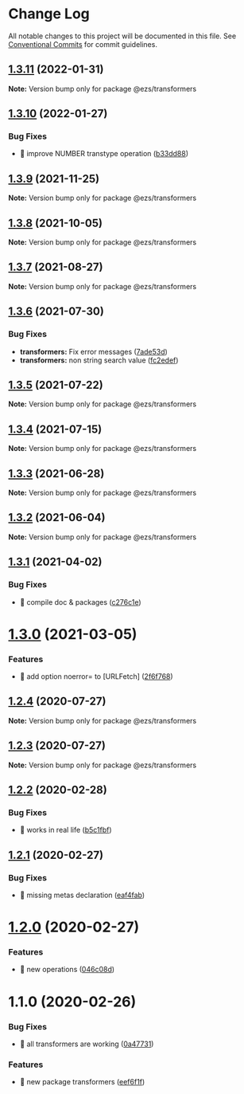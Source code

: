 # Change Log

All notable changes to this project will be documented in this file.
See [Conventional Commits](https://conventionalcommits.org) for commit guidelines.

## [1.3.11](https://github.com/Inist-CNRS/ezs/compare/@ezs/transformers@1.3.10...@ezs/transformers@1.3.11) (2022-01-31)

**Note:** Version bump only for package @ezs/transformers





## [1.3.10](https://github.com/Inist-CNRS/ezs/compare/@ezs/transformers@1.3.9...@ezs/transformers@1.3.10) (2022-01-27)


### Bug Fixes

* 🐛 improve NUMBER transtype operation ([b33dd88](https://github.com/Inist-CNRS/ezs/commit/b33dd887ea96e36f63ee55d12f18c22894223e5b))





## [1.3.9](https://github.com/Inist-CNRS/ezs/compare/@ezs/transformers@1.3.8...@ezs/transformers@1.3.9) (2021-11-25)

**Note:** Version bump only for package @ezs/transformers





## [1.3.8](https://github.com/Inist-CNRS/ezs/compare/@ezs/transformers@1.3.7...@ezs/transformers@1.3.8) (2021-10-05)

**Note:** Version bump only for package @ezs/transformers





## [1.3.7](https://github.com/Inist-CNRS/ezs/compare/@ezs/transformers@1.3.6...@ezs/transformers@1.3.7) (2021-08-27)

**Note:** Version bump only for package @ezs/transformers





## [1.3.6](https://github.com/Inist-CNRS/ezs/compare/@ezs/transformers@1.3.5...@ezs/transformers@1.3.6) (2021-07-30)


### Bug Fixes

* **transformers:** Fix error messages ([7ade53d](https://github.com/Inist-CNRS/ezs/commit/7ade53d0725ae7c0af88e790122a046994e9434b))
* **transformers:** non string search value ([fc2edef](https://github.com/Inist-CNRS/ezs/commit/fc2edef61909dc5797cee601ed8f47f6e6a9165d))





## [1.3.5](https://github.com/Inist-CNRS/ezs/compare/@ezs/transformers@1.3.4...@ezs/transformers@1.3.5) (2021-07-22)

**Note:** Version bump only for package @ezs/transformers





## [1.3.4](https://github.com/Inist-CNRS/ezs/compare/@ezs/transformers@1.3.3...@ezs/transformers@1.3.4) (2021-07-15)

**Note:** Version bump only for package @ezs/transformers





## [1.3.3](https://github.com/Inist-CNRS/ezs/compare/@ezs/transformers@1.3.2...@ezs/transformers@1.3.3) (2021-06-28)

**Note:** Version bump only for package @ezs/transformers





## [1.3.2](https://github.com/Inist-CNRS/ezs/compare/@ezs/transformers@1.3.1...@ezs/transformers@1.3.2) (2021-06-04)

**Note:** Version bump only for package @ezs/transformers





## [1.3.1](https://github.com/Inist-CNRS/ezs/compare/@ezs/transformers@1.3.0...@ezs/transformers@1.3.1) (2021-04-02)


### Bug Fixes

* 🐛 compile doc & packages ([c276c1e](https://github.com/Inist-CNRS/ezs/commit/c276c1e113ba7f6f5c8f8e0f2ebfec9e3296941b))





# [1.3.0](https://github.com/Inist-CNRS/ezs/compare/@ezs/transformers@1.2.4...@ezs/transformers@1.3.0) (2021-03-05)


### Features

* 🎸 add option noerror= to [URLFetch] ([2f6f768](https://github.com/Inist-CNRS/ezs/commit/2f6f768efd9bff8a75874ea399fb139f13a19a62))





## [1.2.4](https://github.com/Inist-CNRS/ezs/compare/@ezs/transformers@1.2.3...@ezs/transformers@1.2.4) (2020-07-27)

**Note:** Version bump only for package @ezs/transformers





## [1.2.3](https://github.com/Inist-CNRS/ezs/compare/@ezs/transformers@1.2.2...@ezs/transformers@1.2.3) (2020-07-27)

**Note:** Version bump only for package @ezs/transformers





## [1.2.2](https://github.com/Inist-CNRS/ezs/compare/@ezs/transformers@1.2.1...@ezs/transformers@1.2.2) (2020-02-28)


### Bug Fixes

* 🐛 works in real life ([b5c1fbf](https://github.com/Inist-CNRS/ezs/commit/b5c1fbfc32ac2dbe871afa8ea4319da7ab647e16))





## [1.2.1](https://github.com/Inist-CNRS/ezs/compare/@ezs/transformers@1.2.0...@ezs/transformers@1.2.1) (2020-02-27)


### Bug Fixes

* 🐛 missing metas declaration ([eaf4fab](https://github.com/Inist-CNRS/ezs/commit/eaf4fab41495df9cdd30d06c9b72c83971df68e5))





# [1.2.0](https://github.com/Inist-CNRS/ezs/compare/@ezs/transformers@1.1.0...@ezs/transformers@1.2.0) (2020-02-27)


### Features

* 🎸 new operations ([046c08d](https://github.com/Inist-CNRS/ezs/commit/046c08d3c9869aa863e20f663ca8beb355088762))





# 1.1.0 (2020-02-26)


### Bug Fixes

* 🐛 all transformers are working ([0a47731](https://github.com/Inist-CNRS/ezs/commit/0a47731fa9afe323c95ca71a26d042eecde1ef50))


### Features

* 🎸 new package transformers ([eef6f1f](https://github.com/Inist-CNRS/ezs/commit/eef6f1f19adc8b26ae3990ef6c14fe7cbe280edf))
